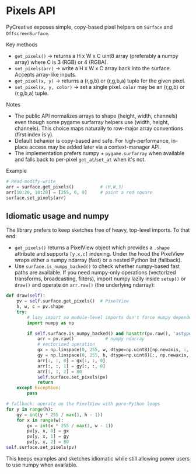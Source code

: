# Pixels API

PyCreative exposes simple, copy-based pixel helpers on `Surface` and `OffscreenSurface`.

Key methods

- `get_pixels()` -> returns a H x W x C uint8 array (preferably a numpy array) where C is 3 (RGB) or 4 (RGBA).
- `set_pixels(arr)` -> write a H x W x C array back into the surface. Accepts array-like inputs.
- `get_pixel(x, y)` -> returns a (r,g,b) or (r,g,b,a) tuple for the given pixel.
- `set_pixel(x, y, color)` -> set a single pixel. `color` may be an (r,g,b) or (r,g,b,a) tuple.

Notes

- The public API normalizes arrays to shape (height, width, channels) even though some pygame surfarray helpers use (width, height, channels). This choice maps naturally to row-major array conventions (first index is y).
- Default behavior is copy-based and safe. For high-performance, in-place access may be added later via a context-manager API.
- The implementation prefers numpy + `pygame.surfarray` when available and falls back to per-pixel `get_at`/`set_at` when it's not.

Example

```py
# Read-modify-write
arr = surface.get_pixels()          # (H,W,3)
arr[10:20, 10:20] = [255, 0, 0]     # paint a red square
surface.set_pixels(arr)
```

Idiomatic usage and numpy
-------------------------

The library prefers to keep sketches free of heavy, top-level imports. To that end:

- `get_pixels()` returns a PixelView object which provides a `.shape` attribute and supports `[y,x,c]` indexing. Under the hood the PixelView wraps either a numpy ndarray (fast) or a nested Python list (fallback).
- Use `surface.is_numpy_backed()` to check whether numpy-based fast paths are available. If you need numpy-only operations (vectorized transforms, broadcasting, filters), import numpy lazily inside `setup()` or `draw()` and operate on `arr.raw()` (the underlying ndarray):

```py
def draw(self):
	pv = self.surface.get_pixels()  # PixelView
	h, w, c = pv.shape
	try:
		# lazy import so module-level imports don't force numpy dependency
		import numpy as np

		if self.surface.is_numpy_backed() and hasattr(pv.raw(), 'astype'):
			arr = pv.raw()            # numpy ndarray
			# vectorized operation
			gx = np.linspace(0, 255, w, dtype=np.uint8)[np.newaxis, :, np.newaxis]
			gy = np.linspace(0, 255, h, dtype=np.uint8)[:, np.newaxis, np.newaxis]
			arr[:, :, 0] = gx[:, :, 0]
			arr[:, :, 1] = gy[:, :, 0]
			arr[:, :, 2] = 80
			self.surface.set_pixels(pv)
			return
	except Exception:
		pass

# fallback: operate on the PixelView with pure-Python loops
for y in range(h):
	gy = int(y * 255 / max(1, h - 1))
	for x in range(w):
		gx = int(x * 255 / max(1, w - 1))
		pv[y, x, 0] = gx
		pv[y, x, 1] = gy
		pv[y, x, 2] = 80
self.surface.set_pixels(pv)
```

This keeps examples and sketches idiomatic while still allowing power users to use numpy when available.
